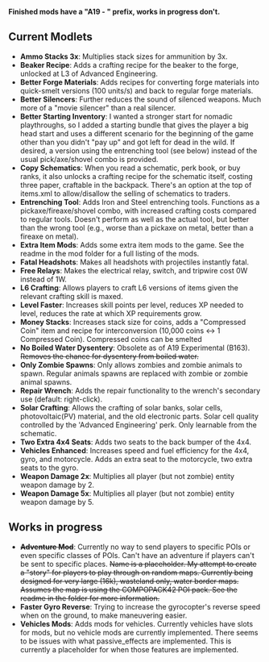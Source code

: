 **Finished mods have a "A19 - " prefix, works in progress don't.**

## Current Modlets
- **Ammo Stacks 3x**: Multiplies stack sizes for ammunition by 3x. 
- **Beaker Recipe**: Adds a crafting recipe for the beaker to the forge, unlocked at L3 of Advanced Engineering.
- **Better Forge Materials**: Adds recipes for converting forge materials into quick-smelt versions (100 units/s) and back to regular forge materials.
- **Better Silencers**: Further reduces the sound of silenced weapons. Much more of a "movie silencer" than a real silencer.
- **Better Starting Inventory**: I wanted a stronger start for nomadic playthroughs, so I added a starting bundle that gives the player a big head start and uses a different scenario for the beginning of the game other than you didn't "pay up" and got left for dead in the wild. If desired, a version using the entrenching tool (see below) instead of the usual pick/axe/shovel combo is provided.
- **Copy Schematics**: When you read a schematic, perk book, or buy ranks, it also unlocks a crafting recipe for the schematic itself, costing three paper, craftable in the backpack. There's an option at the top of items.xml to allow/disallow the selling of schematics to traders.
- **Entrenching Tool**: Adds Iron and Steel entrenching tools. Functions as a pickaxe/fireaxe/shovel combo, with increased crafting costs compared to regular tools. Doesn't perform as well as the actual tool, but better than the wrong tool (e.g., worse than a pickaxe on metal, better than a fireaxe on metal).
- **Extra Item Mods**: Adds some extra item mods to the game. See the readme in the mod folder for a full listing of the mods.
- **Fatal Headshots**: Makes all headshots with projectiles instantly fatal.
- **Free Relays**: Makes the electrical relay, switch, and tripwire cost 0W instead of 1W.
- **L6 Crafting**: Allows players to craft L6 versions of items given the relevant crafting skill is maxed.
- **Level Faster**: Increases skill points per level, reduces XP needed to level, reduces the rate at which XP requirements grow.
- **Money Stacks**: Increases stack size for coins, adds a "Compressed Coin" item and recipe for interconversion (10,000 coins <-> 1 Compressed Coin). Compressed coins can be smelted 
- **No Boiled Water Dysentery**: Obsolete as of A19 Experimental (B163). ~~Removes the chance for dysentery from boiled water.~~
- **Only Zombie Spawns**: Only allows zombies and zombie animals to spawn. Regular animals spawns are replaced with zombie or zombie animal spawns.
- **Repair Wrench**: Adds the repair functionality to the wrench's secondary use (default: right-click).
- **Solar Crafting**: Allows the crafting of solar banks, solar cells, photovoltaic(PV) material, and the old electronic parts. Solar cell quality controlled by the 'Advanced Engineering' perk. Only learnable from the schematic.
- **Two Extra 4x4 Seats**: Adds two seats to the back bumper of the 4x4.
- **Vehicles Enhanced**: Increases speed and fuel efficiency for the 4x4, gyro, and motorcycle. Adds an extra seat to the motorcycle, two extra seats to the gyro.
- **Weapon Damage 2x**: Multiplies all player (but not zombie) entity weapon damage by 2.
- **Weapon Damage 5x**: Multiplies all player (but not zombie) entity weapon damage by 5.

## Works in progress
- **~~Adventure Mod~~**: Currently no way to send players to specific POIs or even specific classes of POIs. Can't have an adventure if players can't be sent to specific places. ~~Name is a placeholder. My attempt to create a "story" for players to play through on random maps. Currently being designed for very large (16k), wasteland only, water border maps. Assumes the map is using the COMPOPACK42 POI pack. See the readme in the folder for more information.~~
- **Faster Gyro Reverse**: Trying to increase the gyrocopter's reverse speed when on the ground, to make maneuvering easier.
- **Vehicles Mods**: Adds mods for vehicles. Currently vehicles have slots for mods, but no vehicle mods are currently implemented. There seems to be issues with what passive_effects are implemented. This is currently a placeholder for when those features are implemented.